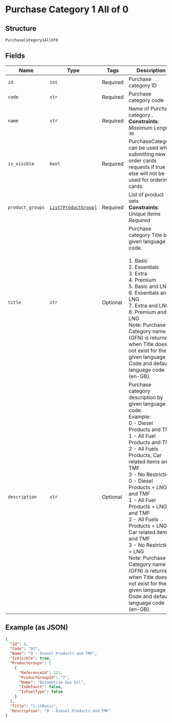 
# Purchase Category 1 All of 0

## Structure

`PurchaseCategory1AllOf0`

## Fields

| Name | Type | Tags | Description |
|  --- | --- | --- | --- |
| `id` | `int` | Required | Purchase category ID |
| `code` | `str` | Required | Purchase category code |
| `name` | `str` | Required | Name of Purchase category .<br>**Constraints**: *Maximum Length*: `30` |
| `is_visible` | `bool` | Required | PurchaseCategory can be used while submitting new order cards requests if true else will not be used for ordering cards. |
| `product_groups` | [`List[ProductGroup]`](../../doc/models/product-group.md) | Required | List of product sets<br>**Constraints**: *Unique Items Required* |
| `title` | `str` | Optional | Purchase category Title by given language code.<br><br>1. Basic<br>2. Essentials<br>3. Extra<br>4. Premium<br>5. Basic and LNG<br>6. Essentials and LNG<br>7. Extra and LNG<br>8. Premium and LNG<br>   Note: Purchase Category name (GFN) is returned when Title does not exist for the given language Code and default language code (en-GB). |
| `description` | `str` | Optional | Purchase category description by given language code.<br>Example:<br>0 - Diesel Products and TMF<br>1 - All Fuel Products and TMF<br>2 - All Fuels Products, Car related items and TMF<br>3 - No Restriction<br>0 - Diesel Products + LNG and TMF<br>1 - All Fuel Products + LNG and TMF<br>2 - All Fuels Products + LNG, Car related items and TMF<br>3 - No Restriction + LNG<br>Note: Purchase Category name (GFN) is returned when Title does not exist for the given language Code and default language code (en-GB). |

## Example (as JSON)

```json
{
  "Id": 0,
  "Code": "93",
  "Name": "0 - Diesel Products and TMF",
  "IsVisible": true,
  "ProductGroups": [
    {
      "ReferenceId": 123,
      "ProductGroupId": "7",
      "Name": "Automotive Gas Oil",
      "IsDefault": false,
      "IsFuelType": false
    }
  ],
  "Title": "1.\tBasic",
  "Description": "0 - Diesel Products and TMF"
}
```

